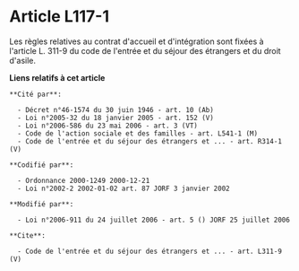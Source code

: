 # Article L117-1

Les règles relatives au contrat d'accueil et d'intégration sont fixées à l'article L. 311-9 du code de l'entrée et du séjour
des étrangers et du droit d'asile.

**Liens relatifs à cet article**

	**Cité par**:

	  - Décret n°46-1574 du 30 juin 1946 - art. 10 (Ab)
	  - Loi n°2005-32 du 18 janvier 2005 - art. 152 (V)
	  - Loi n°2006-586 du 23 mai 2006 - art. 3 (VT)
	  - Code de l'action sociale et des familles - art. L541-1 (M)
	  - Code de l'entrée et du séjour des étrangers et ... - art. R314-1 (V)

	**Codifié par**:

	  - Ordonnance 2000-1249 2000-12-21
	  - Loi n°2002-2 2002-01-02 art. 87 JORF 3 janvier 2002

	**Modifié par**:

	  - Loi n°2006-911 du 24 juillet 2006 - art. 5 () JORF 25 juillet 2006

	**Cite**:

	  - Code de l'entrée et du séjour des étrangers et ... - art. L311-9 (V)
